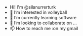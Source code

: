 - Hi! I'm @silanurrerturk
- 👀 I’m interested in volleyball
- 🌱 I’m currently learning  software
- 💞️ I’m looking to collaborate on ...
- 📫 How to reach me :on my gmail

<!---
silanurrerturk/silanurrerturk is a ✨ special ✨ repository because its `README.md` (this file) appears on your GitHub profile.
You can click the Preview link to take a look at your changes.
--->
